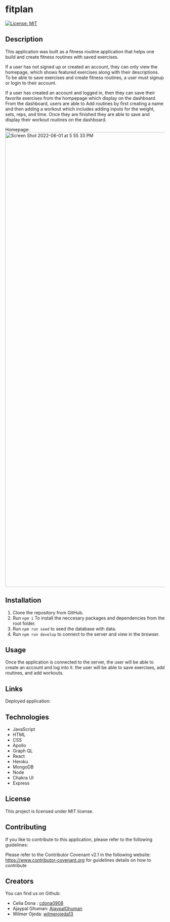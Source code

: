 # fitplan

[![License: MIT](https://img.shields.io/badge/License-MIT-yellow.svg)](https://opensource.org/licenses/MIT)

## Description

This application was built as a fitness routine application that helps one build and create fitness routines with saved exercises.

If a user has not signed up or created an account, they can only view the homepage, which shows featured exercises along with their descriptions. To be able to save exercises and create fitness routines, a user must signup or login to their account.

If a user has created an account and logged in, then they can save their favorite exercises from the hompepage which display on the dashboard. From the dashboard, users are able to Add routines by first creating a name and then adding a workout which includes adding inputs for the weight, sets, reps, and time. Once they are finished they are able to save and display their workout routines on the dashboard.

Homepage:
<img width="1436" alt="Screen Shot 2022-06-01 at 5 55 33 PM" src="https://user-images.githubusercontent.com/95589049/171508555-896e3631-d05d-4941-b695-d135fcaa8983.png">

## Installation

1. Clone the repository from GitHub.
2. Run `npm i` To install the neccesary packages and dependencies from the root folder.
3. Run `npm run seed` to seed the database with data.
4. Run `npm run develop` to connect to the server and view in the browser.

## Usage

Once the application is connected to the server, the user will be able to create an account and log into it. the user will be able to save exercises, add routines, and add workouts.

## Links

Deployed application:

## Technologies

- JavaScript
- HTML
- CSS
- Apollo
- Graph QL
- React
- Heroku
- MongoDB
- Node
- Chakra UI
- Express

## License

This project is licensed under MIT license.

## Contributing

If you like to contribute to this application, please refer to the following guidelines:

Please refer to the Contributor Covenant v2.1 in the following website: https://www.contributor-covenant.org for guidelines details on how to contribute

## Creators

You can find us on Github:

- Celia Dona : [cdona0908](https://github.com/cdona0908) <br>
- Ajaypal Ghuman: [AjaypalGhuman](https://github.com/AjaypalGhuman) <br>
- Wilmer Ojeda: [wilmerojeda13](https://github.com/wilmerojeda13) <br>
